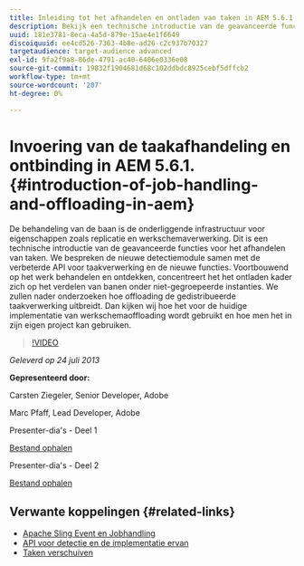 ```yaml
---
title: Inleiding tot het afhandelen en ontladen van taken in AEM 5.6.1.
description: Bekijk een technische introductie van de geavanceerde functies voor het afhandelen van taken. De behandeling van de baan is de onderliggende infrastructuur voor eigenschappen zoals replicatie en werkschemaverwerking. Ontdek de detectiemodule samen met de verbeterde API voor taakverwerking en nieuwe functies.
uuid: 181e3781-8eca-4a5d-879e-15ae4e1f6649
discoiquuid: ee4cd526-7363-4b8e-ad26-c2c937b70327
targetaudience: target-audience advanced
exl-id: 9fa2f9a8-86de-4791-ac40-6406e0336e08
source-git-commit: 19832f1904681d68c102ddbdc8925cebf5dffcb2
workflow-type: tm+mt
source-wordcount: '207'
ht-degree: 0%

---
```


# Invoering van de taakafhandeling en ontbinding in AEM 5.6.1. {#introduction-of-job-handling-and-offloading-in-aem}

De behandeling van de baan is de onderliggende infrastructuur voor eigenschappen zoals replicatie en werkschemaverwerking. Dit is een technische introductie van de geavanceerde functies voor het afhandelen van taken. We bespreken de nieuwe detectiemodule samen met de verbeterde API voor taakverwerking en de nieuwe functies. Voortbouwend op het werk behandelen en ontdekken, concentreert het het ontladen kader zich op het verdelen van banen onder niet-gegroepeerde instanties. We zullen nader onderzoeken hoe offloading de gedistribueerde taakverwerking uitbreidt. Dan kijken wij hoe het voor de huidige implementatie van werkschemaoffloading wordt gebruikt en hoe men het in zijn eigen project kan gebruiken.

>[!VIDEO](https://video.tv.adobe.com/v/19580/?quality=9)

*Geleverd op 24 juli 2013*

**Gepresenteerd door:**

Carsten Ziegeler, Senior Developer, Adobe

Marc Pfaff, Lead Developer, Adobe

Presenter-dia&#39;s - Deel 1

[Bestand ophalen](assets/jobhandling.pdf)

Presenter-dia&#39;s - Deel 2

[Bestand ophalen](assets/offloading.pdf)

## Verwante koppelingen {#related-links}

* [Apache Sling Event en Jobhandling](http://sling.apache.org/documentation/bundles/apache-sling-eventing-and-job-handling.html)
* [API voor detectie en de implementatie ervan](http://sling.apache.org/documentation/bundles/discovery-api-and-impl.html)
* [Taken verschuiven](http://docs.adobe.com/docs/en/cq/current/deploying/offloading.html)
